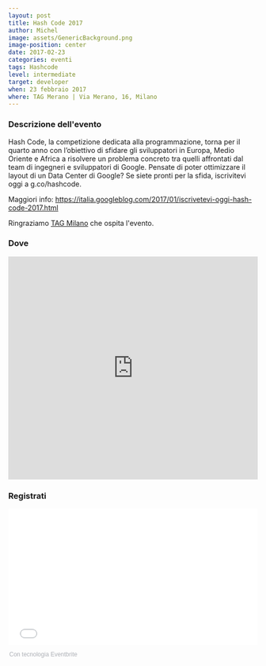 ```yaml
---
layout: post
title: Hash Code 2017
author: Michel
image: assets/GenericBackground.png
image-position: center
date: 2017-02-23
categories: eventi
tags: Hashcode
level: intermediate
target: developer
when: 23 febbraio 2017
where: TAG Merano | Via Merano, 16, Milano
---
```


### Descrizione dell'evento

Hash Code, la competizione dedicata alla programmazione, torna per il quarto anno con l’obiettivo di sfidare gli sviluppatori in ​​Europa, Medio Oriente e Africa a risolvere un problema concreto tra quelli affrontati dal team di ingegneri e sviluppatori di Google. Pensate di poter ottimizzare il layout di un Data Center di Google? Se siete pronti per la sfida, iscrivitevi oggi a g.co/hashcode.

Maggiori info: https://italia.googleblog.com/2017/01/iscrivetevi-oggi-hash-code-2017.html
<p>Ringraziamo <a title="TAG Milano" href="http://milano.talentgarden.org/" target="_blank">TAG Milano</a>&nbsp;che ospita l'evento.</p>

### Dove

<div style="width:100%; text-align:left;">
<iframe src="https://www.google.com/maps/embed?pb=!1m18!1m12!1m3!1d2796.6330104082313!2d9.219113415736798!3d45.497334479101404!2m3!1f0!2f0!3f0!3m2!1i1024!2i768!4f13.1!3m3!1m2!1s0x4786c71ed10a476b%3A0xd2ec0047ea24ab80!2sTalent+Garden+Milano+-+Merano!5e0!3m2!1sit!2sit!4v1475008970780" style="border:0; height: 450px; width:100%" allowfullscreen></iframe>
</div>

### Registrati

<div style="width:100%; text-align:left;"><iframe src="//eventbrite.it/tickets-external?eid=31268037542&ref=etckt" frameborder="0" height="275" width="100%" vspace="0" hspace="0" marginheight="5" marginwidth="5" scrolling="auto" allowtransparency="true"></iframe><div style="font-family:Helvetica, Arial; font-size:12px; padding:10px 0 5px; margin:2px; width:100%; text-align:left;" ><a class="powered-by-eb" style="color: #ADB0B6; text-decoration: none;" target="_blank" href="http://www.eventbrite.it/">Con tecnologia Eventbrite</a></div></div>
